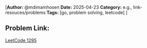 [**Author:** @mdimamhosen
**Date:** 2025-04-23
**Category:** e.g., link-resouces/problems
**Tags:** [go, problem solving, leetcode]
]

## Problem Link:

[LeetCode 1295](https://leetcode.com/problems/find-numbers-with-even-number-of-digits/description/)
